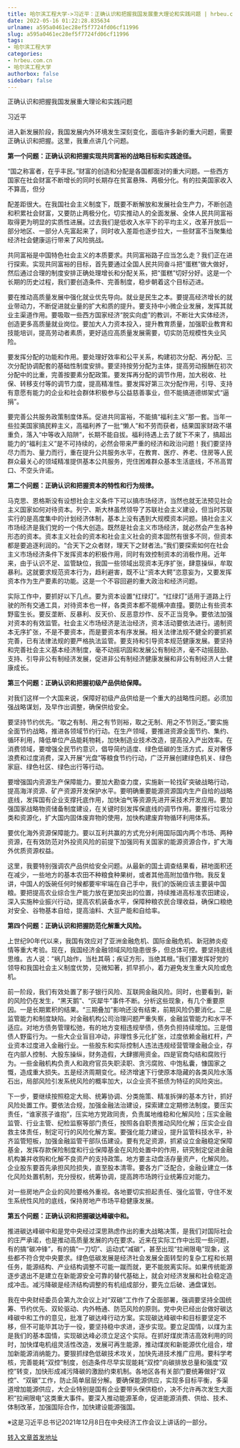 ```yaml
---
title: 哈尔滨工程大学->习近平：正确认识和把握我国发展重大理论和实践问题 | hrbeu.com.cn
date: 2022-05-16 01:22:28.835634
urlname: a595a0461ec28ef5f7724fd06cf11996
slug: a595a0461ec28ef5f7724fd06cf11996
tags: 
- 哈尔滨工程大学
categories:
- hrbeu.com.cn
- 哈尔滨工程大学
authorbox: false
sidebar: false
---
```

正确认识和把握我国发展重大理论和实践问题

习近平

进入新发展阶段，我国发展内外环境发生深刻变化，面临许多新的重大问题，需要正确认识和把握。这里，我重点讲几个问题。

**第一个问题：正确认识和把握实现共同富裕的战略目标和实践途径。**

“国之称富者，在乎丰民。”财富的创造和分配是各国都面对的重大问题。一些西方国家在社会财富不断增长的同时长期存在贫富悬殊、两极分化。有的拉美国家收入不算高，但分
<!--more-->
配差距很大。在我国社会主义制度下，既要不断解放和发展社会生产力，不断创造和积累社会财富，又要防止两极分化，切实推动人的全面发展、全体人民共同富裕取得更为明显的实质性进展。过去我们是低收入水平下的平均主义，改革开放后一部分地区、一部分人先富起来了，同时收入差距也逐步拉大，一些财富不当聚集给经济社会健康运行带来了风险挑战。

共同富裕是中国特色社会主义的本质要求。共同富裕路子应当怎么走？我们正在进行探索。实现共同富裕的目标，首先要通过全国人民共同奋斗把“蛋糕”做大做好，然后通过合理的制度安排正确处理增长和分配关系，把“蛋糕”切好分好。这是一个长期的历史过程，我们要创造条件、完善制度，稳步朝着这个目标迈进。

要在推动高质量发展中强化就业优先导向。就业是民生之本。要提高经济增长的就业带动力，不断促进就业量的扩大和质的提升。要支持中小微企业发展，发挥其就业主渠道作用。要吸取一些西方国家经济“脱实向虚”的教训，不断壮大实体经济，创造更多高质量就业岗位。要加大人力资本投入，提升教育质量，加强职业教育和技能培训，提高劳动者素质，更好适应高质量发展需要，切实防范规模性失业风险。

要发挥分配的功能和作用。要处理好效率和公平关系，构建初次分配、再分配、三次分配协调配套的基础性制度安排。要坚持按劳分配为主体，提高劳动报酬在初次分配中的比重，完善按要素分配政策。要发挥再分配的调节作用，加大税收、社保、转移支付等的调节力度，提高精准性。要发挥好第三次分配作用，引导、支持有意愿有能力的企业和社会群体积极参与公益慈善事业，但不能搞道德绑架式“逼捐”。

要完善公共服务政策制度体系。促进共同富裕，不能搞“福利主义”那一套。当年一些拉美国家搞民粹主义，高福利养了一批“懒人”和不劳而获者，结果国家财政不堪重负，落入“中等收入陷阱”，长期不能自拔。福利待遇上去了就下不来了，搞超出能力的“福利主义”是不可持续的，必然会带来严重的经济和政治问题！我们要坚持尽力而为、量力而行，重在提升公共服务水平，在教育、医疗、养老、住房等人民群众最关心的领域精准提供基本公共服务，兜住困难群众基本生活底线，不吊高胃口、不空头许诺。

**第二个问题：正确认识和把握资本的特性和行为规律。**

马克思、恩格斯没有设想社会主义条件下可以搞市场经济，当然也就无法预见社会主义国家如何对待资本。列宁、斯大林虽然领导了苏联社会主义建设，但当时苏联实行的是高度集中的计划经济体制，基本上没有遇到大规模资本问题。搞社会主义市场经济是我们党的一个伟大创造。既然是社会主义市场经济，就必然会产生各种形态的资本。资本主义社会的资本和社会主义社会的资本固然有很多不同，但资本都是要追逐利润的。“合天下之众者财，理天下之财者法。”我们要探索如何在社会主义市场经济条件下发挥资本的积极作用，同时有效控制资本的消极作用。近年来，由于认识不足、监管缺位，我国一些领域出现资本无序扩张，肆意操纵，牟取暴利。这就要求规范资本行为，趋利避害，既不让“资本大鳄”恣意妄为，又要发挥资本作为生产要素的功能。这是一个不容回避的重大政治和经济问题。

实际工作中，要抓好以下几点。要为资本设置“红绿灯”。“红绿灯”适用于道路上行驶的所有交通工具，对待资本也一样，各类资本都不能横冲直撞。要防止有些资本野蛮生长。要反垄断、反暴利、反天价、反恶意炒作、反不正当竞争。要依法加强对资本的有效监管。社会主义市场经济是法治经济，资本活动要依法进行。遏制资本无序扩张，不是不要资本，而是要资本有序发展。相关法律法规不健全的要抓紧完善，已有法律法规的要严格执法监管。要支持和引导资本规范健康发展。要坚持和完善社会主义基本经济制度，毫不动摇巩固和发展公有制经济，毫不动摇鼓励、支持、引导非公有制经济发展，促进非公有制经济健康发展和非公有制经济人士健康成长。

**第三个问题：正确认识和把握初级产品供给保障。**

对我们这样一个大国来说，保障好初级产品供给是一个重大的战略性问题。必须加强战略谋划，及早作出调整，确保供给安全。

要坚持节约优先。“取之有制、用之有节则裕，取之无制、用之不节则乏。”要实施全面节约战略，推进各领域节约行动。在生产领域，要推进资源全面节约、集约、循环利用，降低单位产品能耗物耗，加快制造业技术改造，提高投入产出效率。在消费领域，要增强全民节约意识，倡导简约适度、绿色低碳的生活方式，反对奢侈浪费和过度消费，深入开展“光盘”等粮食节约行动，广泛开展创建绿色机关、绿色家庭、绿色社区、绿色出行等行动。

要增强国内资源生产保障能力。要加大勘查力度，实施新一轮找矿突破战略行动，提高海洋资源、矿产资源开发保护水平。要明确重要能源资源国内生产自给的战略底线，发挥国有企业支撑托底作用，加快油气等资源先进开采技术开发应用。要加强国家战略物资储备制度建设，在关键时刻发挥保底线的调节作用。要推行垃圾分类和资源化，扩大国内固体废弃物的使用，加快构建废弃物循环利用体系。

要优化海外资源保障能力。要以互利共赢的方式充分利用国际国内两个市场、两种资源，在有效防范对外投资风险的前提下加强同有关国家的能源资源合作，扩大海外优质资源权益。

这里，我要特别强调农产品供给安全问题。从最新的国土调查结果看，耕地面积还在减少，一些地方的基本农田不种粮食种果树，或者其他高附加值作物。我反复讲，中国人的饭碗任何时候都要牢牢端在自己手中，我们的饭碗应该主要装中国粮。要把提高农业综合生产能力放在更加突出的位置，持续推进高标准农田建设，深入实施种业振兴行动，提高农机装备水平，保障种粮农民合理收益，确保口粮绝对安全、谷物基本自给，提高油料、大豆产能和自给率。

**第四个问题：正确认识和把握防范化解重大风险。**

上世纪90年代以来，我国有效应对了亚洲金融危机、国际金融危机、新冠肺炎疫情等重大考验。现在，我国经济金融领域风险隐患很多，但总体可控。要坚持底线思维。古人说：“祸几始作，当杜其萌；疾证方形，当绝其根。”我们要发挥好党的领导和我国社会主义制度优势，见微知著，抓早抓小，着力避免发生重大风险或危机。

前一阶段，我们有效处置了影子银行风险、互联网金融风险。同时，也要看到，新的风险仍在发生，“黑天鹅”、“灰犀牛”事件不断。分析这些现象，有几个重要原因。一是长期累积的结果。“三期叠加”影响还没有结束，前期风险仍要消化。二是监管能力和制度缺陷。对金融机构公司治理问题严重失察，金融监管能力和水平不适应。对地方债务管理松弛，有的地方变相违规举债，债务负担持续增加。三是借债人野蛮行为。一些大企业盲目冲动，非理性多元化扩张，过度依赖金融杠杆，产业资本过度进入金融行业。一些股东和实际控制人违法违规经营管理金融企业，存在内部人控制、大股东操纵，财务造假，大肆挪用资金。四是官商勾结和腐败行为。一些金融机构负责人和政府官员失职渎职、贪污腐败、中饱私囊，慷国家之慨，造成重大损失。五是经济周期变化。经济增速下行使原本隐藏的各类风险水落石出，局部风险引发系统风险的概率加大，以企业资不抵债为特征的风险突出。

下一步，要继续按照稳定大局、统筹协调、分类施策、精准拆弹的基本方针，抓好风险处置工作。要依法合规，加强金融法治建设，探索建立定期修法制度。要压实责任，“谁家孩子谁抱”，压实地方党政同责，负责属地维稳和化解风险；压实金融监管、行业主管、纪检监察等部门责任，按照各自职责推动风险化解；压实企业自救主体责任，制定可行的风险化解方案。要强化能力建设，提升监管科技水平，补齐监管短板，加强金融监管干部队伍建设。要有充足资源，抓紧设立金融稳定保障基金，发挥存款保险制度和行业保障基金在风险处置中的作用，研究制定促进金融机构兼并收购和化解不良资产的支持政策。地方要主动盘活存量资产，化解风险。企业股东要首先承担风险损失，直至股本清零。要各方广泛配合，金融业建立一体化风险处置机制，充分授权，统筹协调，提高跨市场跨行业统筹应对能力。

对一些房地产企业的风险要格外重视。各地要切实担起责任、强化监管，守住不发生系统性风险的底线，保持房地产市场平稳健康发展。

**第五个问题：正确认识和把握碳达峰碳中和。**

推进碳达峰碳中和是党中央经过深思熟虑作出的重大战略决策，是我们对国际社会的庄严承诺，也是推动高质量发展的内在要求。近来在实际工作中出现一些问题，有的搞“碳冲锋”，有的搞“一刀切”、运动式“减碳”，甚至出现“拉闸限电”现象，这些都不符合党中央要求。绿色低碳发展是经济社会发展全面转型的复杂工程和长期任务，能源结构、产业结构调整不可能一蹴而就，更不能脱离实际。如果传统能源逐步退出不是建立在新能源安全可靠的替代基础上，就会对经济发展和社会稳定造成冲击。减污降碳是经济结构调整的有机组成部分，要先立后破、通盘谋划。

我在中央财经委员会第九次会议上对“双碳”工作作了全面部署，强调要坚持全国统筹、节约优先、双轮驱动、内外畅通、防范风险的原则。党中央已经出台做好碳达峰碳中和工作的意见，批准了碳达峰行动方案。实现碳达峰碳中和目标要坚定不移，但不可能毕其功于一役，要坚持稳中求进，逐步实现。要立足国情，以煤为主是我们的基本国情，实现碳达峰必须立足这个实际。在抓好煤炭清洁高效利用的同时，加快煤电机组灵活性改造，发展可再生能源，推动煤炭和新能源优化组合，增加新能源消纳能力。要狠抓绿色低碳技术攻关，加快先进技术推广应用。要科学考核，完善能耗“双控”制度，创造条件尽早实现能耗“双控”向碳排放总量和强度“双控”转变，加快形成减污降碳的激励约束机制。各地区各有关部门要统筹做好“双控”、“双碳”工作，防止简单层层分解。要确保能源供应，实现多目标平衡，多渠道增加能源供应，大企业特别是国有企业要带头保供稳价，决不允许再次发生大面积“拉闸限电”这类重大事件。要深入推动能源革命，促进能源消费、供给、技术、体制改革，加强国际合作，加快建设能源强国。

※这是习近平总书记2021年12月8日在中央经济工作会议上讲话的一部分。



[转入文章首发地址](http://gongxue.cn/info/1141/70852.htm)